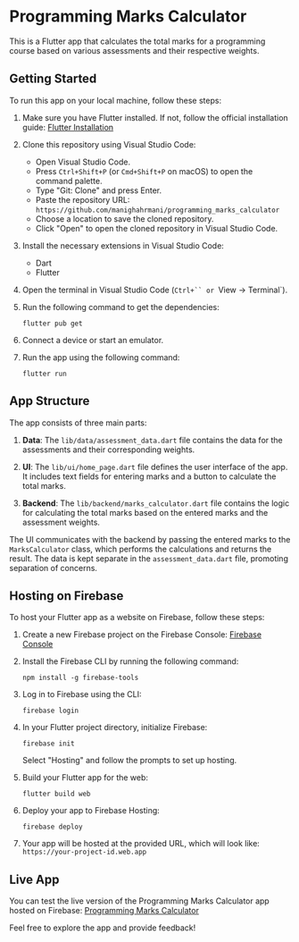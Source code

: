 # Programming Marks Calculator

This is a Flutter app that calculates the total marks for a programming course based on various assessments and their respective weights.

## Getting Started

To run this app on your local machine, follow these steps:

1. Make sure you have Flutter installed. If not, follow the official installation guide: [Flutter Installation](https://flutter.dev/docs/get-started/install)

2. Clone this repository using Visual Studio Code:
   - Open Visual Studio Code.
   - Press `Ctrl+Shift+P` (or `Cmd+Shift+P` on macOS) to open the command palette.
   - Type "Git: Clone" and press Enter.
   - Paste the repository URL: `https://github.com/manighahrmani/programming_marks_calculator`
   - Choose a location to save the cloned repository.
   - Click "Open" to open the cloned repository in Visual Studio Code.

3. Install the necessary extensions in Visual Studio Code:
   - Dart
   - Flutter

4. Open the terminal in Visual Studio Code (`Ctrl+`` or `View -> Terminal`).

5. Run the following command to get the dependencies:
   ```
   flutter pub get
   ```

6. Connect a device or start an emulator.

7. Run the app using the following command:
   ```
   flutter run
   ```

## App Structure

The app consists of three main parts:

1. **Data**: The `lib/data/assessment_data.dart` file contains the data for the assessments and their corresponding weights.

2. **UI**: The `lib/ui/home_page.dart` file defines the user interface of the app. It includes text fields for entering marks and a button to calculate the total marks.

3. **Backend**: The `lib/backend/marks_calculator.dart` file contains the logic for calculating the total marks based on the entered marks and the assessment weights.

The UI communicates with the backend by passing the entered marks to the `MarksCalculator` class, which performs the calculations and returns the result. The data is kept separate in the `assessment_data.dart` file, promoting separation of concerns.

## Hosting on Firebase

To host your Flutter app as a website on Firebase, follow these steps:

1. Create a new Firebase project on the Firebase Console: [Firebase Console](https://console.firebase.google.com/)

2. Install the Firebase CLI by running the following command:
   ```
   npm install -g firebase-tools
   ```

3. Log in to Firebase using the CLI:
   ```
   firebase login
   ```

4. In your Flutter project directory, initialize Firebase:
   ```
   firebase init
   ```
   Select "Hosting" and follow the prompts to set up hosting.

5. Build your Flutter app for the web:
   ```
   flutter build web
   ```

6. Deploy your app to Firebase Hosting:
   ```
   firebase deploy
   ```

7. Your app will be hosted at the provided URL, which will look like: `https://your-project-id.web.app`

## Live App

You can test the live version of the Programming Marks Calculator app hosted on Firebase: [Programming Marks Calculator](https://programming-marks-calculator.web.app)

Feel free to explore the app and provide feedback!